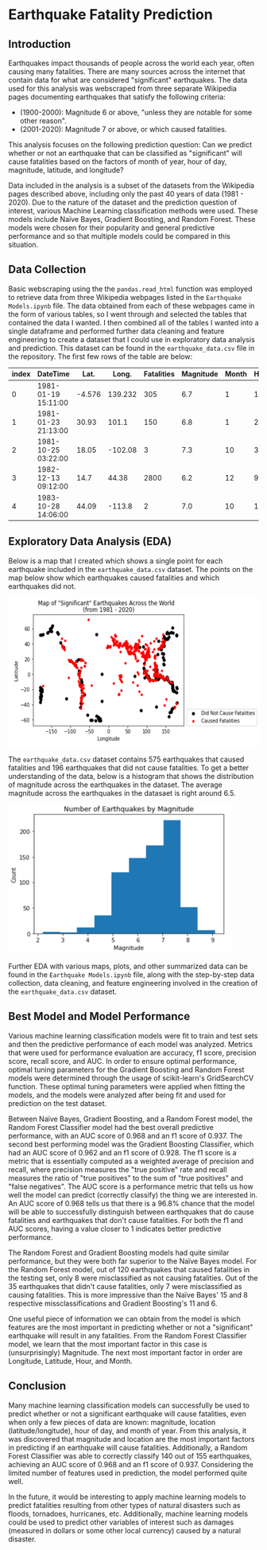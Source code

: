 # Earthquake Fatality Prediction

## Introduction
Earthquakes impact thousands of people across the world each year, often causing many fatalities. There are many sources across the internet that contain data for what are considered "significant" earthquakes. The data used for this analysis was webscraped from three separate Wikipedia pages documenting earthquakes that satisfy the following criteria:

  - (1900-2000): Magnitude 6 or above, "unless they are notable for some other reason".
  - (2001-2020): Magnitude 7 or above, or which caused fatalities.
 
This analysis focuses on the following prediction question: Can we predict whether or not an earthquake that can be classified as "significant" will cause fatalities based on the factors of month of year, hour of day, magnitude, latitude, and longitude?

Data included in the analysis is a subset of the datasets from the Wikipedia pages described above, including only the past 40 years of data (1981 - 2020). Due to the nature of the dataset and the prediction question of interest, various Machine Learning classification methods were used. These models include Naïve Bayes, Gradient Boosting, and Random Forest. These models were chosen for their popularity and general predictive performance and so that multiple models could be compared in this situation.

## Data Collection

Basic webscraping using the the `pandas.read_html` function was employed to retrieve data from three Wikipedia webpages listed in the `Earthquake Models.ipynb` file. The data obtained from each of these webpages came in the form of various tables, so I went through and selected the tables that contained the data I wanted. I then combined all of the tables I wanted into a single dataframe and performed further data cleaning and feature engineering to create a dataset that I could use in exploratory data analysis and prediction. This dataset can be found in the `earthquake_data.csv` file in the repository. The first few rows of the table are below:

| index	| DateTime | Lat.	| Long. 	| Fatalities |	Magnitude |	Month |	Hour |	Fatalities_bool |
| ----- | -------- | ---- | -------  | ---------- | ---------- | ----- | ---- | ---------------- |
|0	|1981-01-19 15:11:00	| -4.576 | 139.232|	305 |	6.7	| 1 |	15 |	True |
|1	|1981-01-23 21:13:00	| 30.93 |	101.1	| 150 |	6.8	| 1 |	21 |	True |
|2	|1981-10-25 03:22:00	| 18.05 |	-102.08 |	3 |	7.3 |	10 |	3 |	True |
|3	|1982-12-13 09:12:00	| 14.7 | 44.38|	2800 |	6.2 |	12 |	9	| True |
|4	|1983-10-28 14:06:00	| 44.09 |	-113.8|	2	| 7.0 |	10 |	14 |	True |


## Exploratory Data Analysis (EDA)

Below is a map that I created which shows a single point for each earthquake included in the `earthquake_data.csv` dataset. The points on the map below show which earthquakes caused fatalities and which earthquakes did not.

<img src="https://github.com/tgrimm14/Project_Stat426/blob/main/earthquakes_map.png" width="600" height="300">

The `earthquake_data.csv` dataset contains 575 earthquakes that caused fatalities and 196 earthquakes that did not cause fatalities. To get a better understanding of the data, below is a histogram that shows the distribution of magnitude across the earthquakes in the dataset. The average magnitude across the earthquakes in the datasaet is right around 6.5.

<img src="https://github.com/tgrimm14/Project_Stat426/blob/main/earthquakes_by_magnitude.png" width="450" height="300">

Further EDA with various maps, plots, and other summarized data can be found in the `Earthquake Models.ipynb` file, along with the step-by-step data collection, data cleaning, and feature engineering involved in the creation of the `earthquake_data.csv` dataset.

## Best Model and Model Performance
Various machine learning classification models were fit to train and test sets and then the predictive performance of each model was analyzed. Metrics that were used for performance evaluation are accuracy, f1 score, precision score, recall score, and AUC. In order to ensure optimal performance, optimal tuning parameters for the Gradient Boosting and Random Forest models were determined through the usage of scikit-learn's GridSearchCV function. These optimal tuning parameters were applied when fitting the models, and the models were analyzed after being fit and used for prediction on the test dataset.

Between Naïve Bayes, Gradient Boosting, and a Random Forest model, the Random Forest Classifier model had the best overall predictive performance, with an AUC score of 0.968 and an f1 score of 0.937. The second best performing model was the Gradient Boosting Classifier, which had an AUC score of 0.962 and an f1 score of 0.928. The f1 score is a metric that is essentially computed as a weighted average of precision and recall, where precision measures the "true positive" rate and recall measures the ratio of "true positives" to the sum of "true positives" and "false negatives". The AUC score is a performance metric that tells us how well the model can predict (correctly classify) the thing we are interested in. An AUC score of 0.968 tells us that there is a 96.8% chance that the model will be able to successfully distinguish between earthquakes that do cause fatalities and earthquakes that don't cause fatalities. For both the f1 and AUC scores, having a value closer to 1 indicates better predictive performance.

The Random Forest and Gradient Boosting models had quite similar performance, but they were both far superior to the Naïve Bayes model. For the Random Forest model, out of 120 earthquakes that caused fatalities in the testing set, only 8 were misclassified as not causing fatalities. Out of the 35 earthquakes that didn't cause fatalities, only 7 were misclassified as causing fatalities. This is more impressive than the Naïve Bayes' 15 and 8 respective missclassifications and Gradient Boosting's 11 and 6.

One useful piece of information we can obtain from the model is which features are the most important in predicting whether or not a "significant" earthquake will result in any fatalities. From the Random Forest Classifier model, we learn that the most important factor in this case is (unsurprisingly) Magnitude. The next most important factor in order are Longitude, Latitude, Hour, and Month.

## Conclusion
Many machine learning classification models can successfully be used to predict whether or not a significant earthquake will cause fatalities, even when only a few pieces of data are known: magnitude, location (latitude/longitude), hour of day, and month of year. From this analysis, it was discovered that magnitude and location are the most important factors in predicting if an earthquake will cause fatalities. Additionally, a Random Forest Classifier was able to correctly classify 140 out of 155 earthquakes, achieving an AUC score of 0.968 and an f1 score of 0.937. Considering the limited number of features used in prediction, the model performed quite well.

In the future, it would be interesting to apply machine learning models to predict fatalities resulting from other types of natural disasters such as floods, tornadoes, hurricanes, etc. Additionally, machine learning models could be used to predict other variables of interest such as damages (measured in dollars or some other local currency) caused by a natural disaster.

